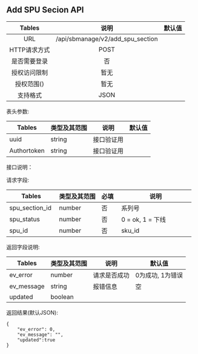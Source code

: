 
## Add SPU Secion API


|  Tables  |          说明          | 默认值  |
| :------: | :------------------: | :--: |
|   URL    | /api/sbmanage/v2/add_spu_section |      |
| HTTP请求方式 |         POST          |      |
|  是否需要登录  |          否           |      |
|  授权访问限制  |          暂无          |      |
|  授权范围()  |          暂无          |      |
|   支持格式   |         JSON         |      |


表头参数:

| Tables | 类型及其范围 | 说明    | 默认值  |
| ------ | ------ | ----- | ---- |
| uuid   | string | 接口验证用 |      |
| Authortoken   | string | 接口验证用 |      |

接口说明：


请求字段:

| Tables | 类型及其范围 | 必填  |  说明  |
| ------ | ------ | ----- | ---- |
| spu_section_id | number | 否 | 系列号                              |
| spu_status | number  | 否 |  0 = ok, 1 = 下线 |
| spu_id | number  | 否 | sku_id |

返回字段说明:

| Tables     | 类型及其范围 | 说明       | 默认值        |
| ---------- | ------ | -------- | ---------- |
| ev_error   | number | 请求是否成功   | 0为成功, 1为错误 |
| ev_message | string | 报错信息     | 空          |
| updated  | boolean  |       |          |


返回结果(默认JSON): 
```
{
    "ev_error": 0,
    "ev_message": "",
    "updated":true
}
```

